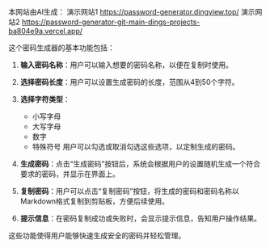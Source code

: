 

本网站由AI生成：
演示网站1 https://password-generator.dingview.top/
演示网站2 https://password-generator-git-main-dings-projects-ba804e9a.vercel.app/

这个密码生成器的基本功能包括：

1. **输入密码名称**：用户可以输入想要的密码名称，以便在复制时使用。

2. **选择密码长度**：用户可以设置生成密码的长度，范围从4到50个字符。

3. **选择字符类型**：
   - 小写字母
   - 大写字母
   - 数字
   - 特殊符号
   用户可以勾选或取消勾选这些选项，以定制生成的密码。

4. **生成密码**：点击“生成密码”按钮后，系统会根据用户的设置随机生成一个符合要求的密码，并显示在界面上。

5. **复制密码**：用户可以点击“复制密码”按钮，将生成的密码和密码名称以Markdown格式复制到剪贴板，方便后续使用。

6. **提示信息**：在密码复制成功或失败时，会显示提示信息，告知用户操作结果。

这些功能使得用户能够快速生成安全的密码并轻松管理。

